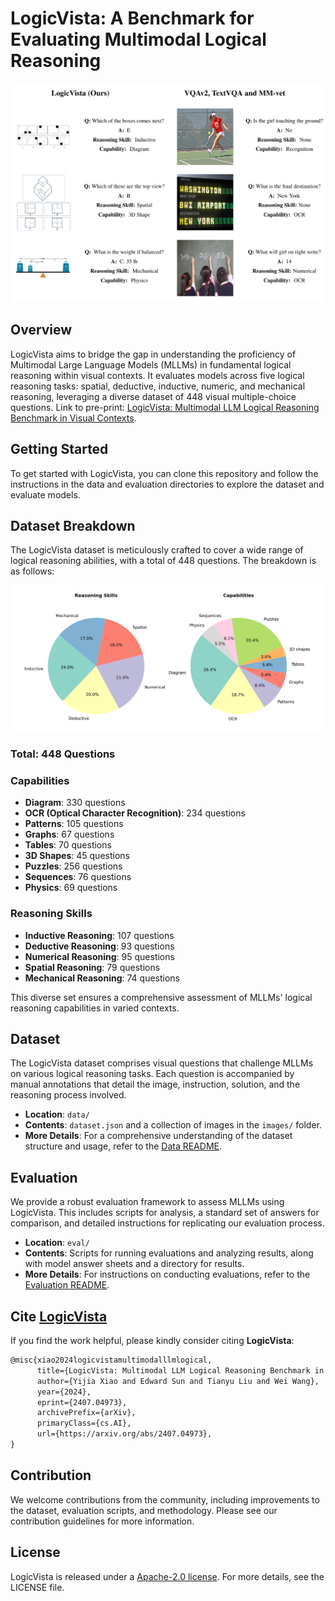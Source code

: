 # LogicVista: A Benchmark for Evaluating Multimodal Logical Reasoning

![LogicVista](./assets/schema1.png)

## Overview
LogicVista aims to bridge the gap in understanding the proficiency of Multimodal Large Language Models (MLLMs) in fundamental logical reasoning within visual contexts. It evaluates models across five logical reasoning tasks: spatial, deductive, inductive, numeric, and mechanical reasoning, leveraging a diverse dataset of 448 visual multiple-choice questions. Link to pre-print: [LogicVista: Multimodal LLM Logical Reasoning Benchmark in Visual Contexts](https://arxiv.org/abs/2407.04973).

## Getting Started
To get started with LogicVista, you can clone this repository and follow the instructions in the data and evaluation directories to explore the dataset and evaluate models.

## Dataset Breakdown
The LogicVista dataset is meticulously crafted to cover a wide range of logical reasoning abilities, with a total of 448 questions. The breakdown is as follows:

![Dataset Breakdown](./assets/dataset.png)

### Total: 448 Questions

### Capabilities
- **Diagram**: 330 questions
- **OCR (Optical Character Recognition)**: 234 questions
- **Patterns**: 105 questions
- **Graphs**: 67 questions
- **Tables**: 70 questions
- **3D Shapes**: 45 questions
- **Puzzles**: 256 questions
- **Sequences**: 76 questions
- **Physics**: 69 questions

### Reasoning Skills
- **Inductive Reasoning**: 107 questions
- **Deductive Reasoning**: 93 questions
- **Numerical Reasoning**: 95 questions
- **Spatial Reasoning**: 79 questions
- **Mechanical Reasoning**: 74 questions

This diverse set ensures a comprehensive assessment of MLLMs' logical reasoning capabilities in varied contexts.

## Dataset
The LogicVista dataset comprises visual questions that challenge MLLMs on various logical reasoning tasks. Each question is accompanied by manual annotations that detail the image, instruction, solution, and the reasoning process involved.
- **Location**: `data/`
- **Contents**: `dataset.json` and a collection of images in the `images/` folder.
- **More Details**: For a comprehensive understanding of the dataset structure and usage, refer to the [Data README](data/README.md).

## Evaluation
We provide a robust evaluation framework to assess MLLMs using LogicVista. This includes scripts for analysis, a standard set of answers for comparison, and detailed instructions for replicating our evaluation process.
- **Location**: `eval/`
- **Contents**: Scripts for running evaluations and analyzing results, along with model answer sheets and a directory for results.
- **More Details**: For instructions on conducting evaluations, refer to the [Evaluation README](eval/README.md).

## Cite [LogicVista](https://arxiv.org/abs/2407.04973)

If you find the work helpful, please kindly consider citing **LogicVista**:

```latex
@misc{xiao2024logicvistamultimodalllmlogical,
      title={LogicVista: Multimodal LLM Logical Reasoning Benchmark in Visual Contexts}, 
      author={Yijia Xiao and Edward Sun and Tianyu Liu and Wei Wang},
      year={2024},
      eprint={2407.04973},
      archivePrefix={arXiv},
      primaryClass={cs.AI},
      url={https://arxiv.org/abs/2407.04973}, 
}
```

## Contribution
We welcome contributions from the community, including improvements to the dataset, evaluation scripts, and methodology. Please see our contribution guidelines for more information.

## License
LogicVista is released under a [Apache-2.0 license](LICENSE). For more details, see the LICENSE file.
